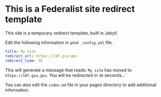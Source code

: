 # This is a Federalist site redirect template

This site is a temporary redirect template, built in Jekyll.

Edit the following information in your `_config.yml` file.

```yml
title: My site
redirect_url: https://18f.gsa.gov
redirect_time: 30
```

This will generate a message that reads:
`My site` has moved to `https://18f.gsa.gov`.
You will be redirected in `30` seconds...`

You can also edit the `index.md` file in your pages directory to add additional information. 
